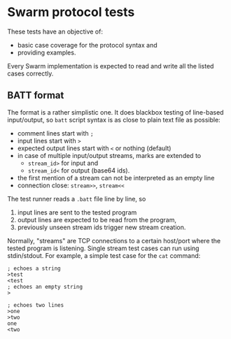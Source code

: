 # Swarm protocol tests

These tests have an objective of:

* basic case coverage for the protocol syntax and
* providing examples.

Every Swarm implementation is expected to read and write all the
listed cases correctly.

## BATT format

The format is a rather simplistic one.  It does blackbox testing
of line-based input/output, so `batt` script syntax is as close
to plain text file as possible:

* comment lines start with `;`
* input lines start with `>`
* expected output lines start with `<` or nothing (default)
* in case of multiple input/output streams, marks are extended to
    * `stream_id>` for input and
    * `stream_id<` for output (base64 ids).
* the first mention of a stream can not be interpreted as an empty line
* connection close: `stream>>`, `stream<<`

The test runner reads a `.batt` file line by line, so

1. input lines are sent to the tested program
2. output lines are expected to be read from the program,
3. previously unseen stream ids trigger new stream creation.

Normally, "streams" are TCP connections to a certain host/port
where the tested program is listening. Single stream test cases
can run using stdin/stdout.  For example, a simple test case
for the `cat` command:

    ; echoes a string
    >test
    <test
    ; echoes an empty string
    >

    ; echoes two lines
    >one
    >two
    one
    <two
